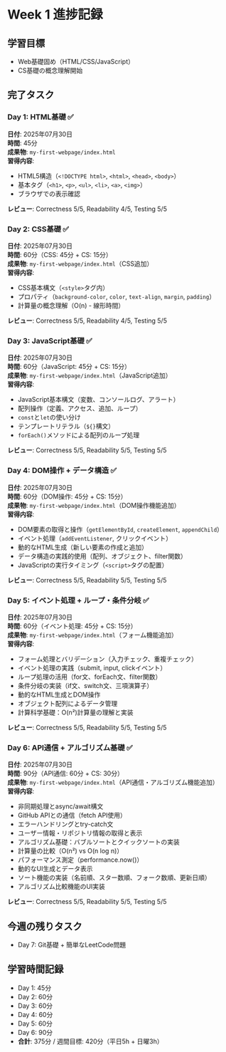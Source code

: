 # Week 1 進捗記録

## 学習目標
- Web基礎固め（HTML/CSS/JavaScript）
- CS基礎の概念理解開始

## 完了タスク

### Day 1: HTML基礎 ✅
**日付**: 2025年07月30日  
**時間**: 45分  
**成果物**: `my-first-webpage/index.html`  
**習得内容**:
- HTML5構造（`<!DOCTYPE html>`, `<html>`, `<head>`, `<body>`）
- 基本タグ（`<h1>`, `<p>`, `<ul>`, `<li>`, `<a>`, `<img>`）
- ブラウザでの表示確認

**レビュー**: Correctness 5/5, Readability 4/5, Testing 5/5

### Day 2: CSS基礎 ✅
**日付**: 2025年07月30日  
**時間**: 60分（CSS: 45分 + CS: 15分）  
**成果物**: `my-first-webpage/index.html`（CSS追加）  
**習得内容**:
- CSS基本構文（`<style>`タグ内）
- プロパティ（`background-color`, `color`, `text-align`, `margin`, `padding`）
- 計算量の概念理解（O(n) - 線形時間）

**レビュー**: Correctness 5/5, Readability 4/5, Testing 5/5

### Day 3: JavaScript基礎 ✅
**日付**: 2025年07月30日  
**時間**: 60分（JavaScript: 45分 + CS: 15分）  
**成果物**: `my-first-webpage/index.html`（JavaScript追加）  
**習得内容**:
- JavaScript基本構文（変数、コンソールログ、アラート）
- 配列操作（定義、アクセス、追加、ループ）
- `const`と`let`の使い分け
- テンプレートリテラル（`${}`構文）
- `forEach()`メソッドによる配列のループ処理

**レビュー**: Correctness 5/5, Readability 5/5, Testing 5/5

### Day 4: DOM操作 + データ構造 ✅
**日付**: 2025年07月30日  
**時間**: 60分（DOM操作: 45分 + CS: 15分）  
**成果物**: `my-first-webpage/index.html`（DOM操作機能追加）  
**習得内容**:
- DOM要素の取得と操作（`getElementById`, `createElement`, `appendChild`）
- イベント処理（`addEventListener`, クリックイベント）
- 動的なHTML生成（新しい要素の作成と追加）
- データ構造の実践的使用（配列、オブジェクト、filter関数）
- JavaScriptの実行タイミング（`<script>`タグの配置）

**レビュー**: Correctness 5/5, Readability 5/5, Testing 5/5

### Day 5: イベント処理 + ループ・条件分岐 ✅
**日付**: 2025年07月30日  
**時間**: 60分（イベント処理: 45分 + CS: 15分）  
**成果物**: `my-first-webpage/index.html`（フォーム機能追加）  
**習得内容**:
- フォーム処理とバリデーション（入力チェック、重複チェック）
- イベント処理の実践（submit, input, clickイベント）
- ループ処理の活用（for文、forEach文、filter関数）
- 条件分岐の実装（if文、switch文、三項演算子）
- 動的なHTML生成とDOM操作
- オブジェクト配列によるデータ管理
- 計算科学基礎：O(n²)計算量の理解と実装

**レビュー**: Correctness 5/5, Readability 5/5, Testing 5/5

### Day 6: API通信 + アルゴリズム基礎 ✅
**日付**: 2025年07月30日  
**時間**: 90分（API通信: 60分 + CS: 30分）  
**成果物**: `my-first-webpage/index.html`（API通信・アルゴリズム機能追加）  
**習得内容**:
- 非同期処理とasync/await構文
- GitHub APIとの通信（fetch API使用）
- エラーハンドリングとtry-catch文
- ユーザー情報・リポジトリ情報の取得と表示
- アルゴリズム基礎：バブルソートとクイックソートの実装
- 計算量の比較（O(n²) vs O(n log n)）
- パフォーマンス測定（performance.now()）
- 動的なUI生成とデータ表示
- ソート機能の実装（名前順、スター数順、フォーク数順、更新日順）
- アルゴリズム比較機能のUI実装

**レビュー**: Correctness 5/5, Readability 5/5, Testing 5/5

## 今週の残りタスク
- Day 7: Git基礎 + 簡単なLeetCode問題

## 学習時間記録
- Day 1: 45分
- Day 2: 60分
- Day 3: 60分
- Day 4: 60分
- Day 5: 60分
- Day 6: 90分
- **合計**: 375分 / 週間目標: 420分（平日5h + 日曜3h） 